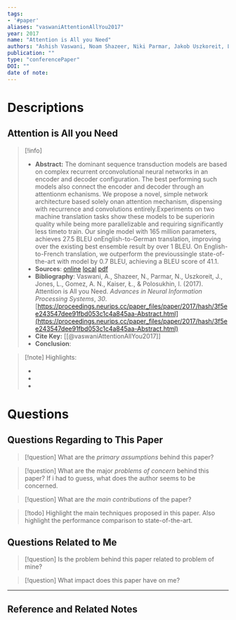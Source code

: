 ```yaml
---
tags:
- '#paper'
aliases: "vaswaniAttentionAllYou2017"
year: 2017
name: "Attention is All you Need"
authors: "Ashish Vaswani, Noam Shazeer, Niki Parmar, Jakob Uszkoreit, Llion Jones, Aidan N Gomez, Łukasz Kaiser, Illia Polosukhin"
publication: ""
type: "conferencePaper"
DOI: ""
date of note: 
---
```

# Descriptions

## Attention is All you Need 
> [!info] 
> - **Abstract:** The dominant sequence transduction models are based on complex recurrent orconvolutional neural networks in an encoder and decoder configuration. The best performing such models also connect the encoder and decoder through an attentionm echanisms.  We propose a novel, simple network architecture based solely onan attention mechanism, dispensing with recurrence and convolutions entirely.Experiments on two machine translation tasks show these models to be superiorin quality while being more parallelizable and requiring significantly less timeto train. Our single model with 165 million parameters, achieves 27.5 BLEU onEnglish-to-German translation, improving over the existing best ensemble result by over 1 BLEU. On English-to-French translation, we outperform the previoussingle state-of-the-art with model by 0.7 BLEU, achieving a BLEU score of 41.1. 
> - **Sources**: [online](http://zotero.org/users/13492210/items/5UFWAJKT) [local](zotero://select/library/items/5UFWAJKT) [pdf](file:////Users/tianpeilukexie/Zotero/storage/83LHIK3E/Vaswani%20et%20al.%20-%202017%20-%20Attention%20is%20All%20you%20Need.pdf) 
> - **Bibliography**: Vaswani, A., Shazeer, N., Parmar, N., Uszkoreit, J., Jones, L., Gomez, A. N., Kaiser, Ł., & Polosukhin, I. (2017). Attention is All you Need. _Advances in Neural Information Processing Systems_, _30_. [https://proceedings.neurips.cc/paper_files/paper/2017/hash/3f5ee243547dee91fbd053c1c4a845aa-Abstract.html](https://proceedings.neurips.cc/paper_files/paper/2017/hash/3f5ee243547dee91fbd053c1c4a845aa-Abstract.html)
> - **Cite Key:** [[@vaswaniAttentionAllYou2017]] 
> - **Conclusion**:


>[!note] Highlights:
>
>-
>-
>-



# Questions
## Questions Regarding to This Paper


>[!question] 
>What are the *primary assumptions* behind this paper?



>[!question]
>What are the major *problems of concern* behind this paper? If i had to guess, what does the author seems to be concerned. 




>[!question]
>What are *the main contributions* of the paper?




>[!todo]
>Highlight the main techniques proposed in this paper. Also highlight the performance comparison to state-of-the-art.



## Questions Related to Me


> [!question] 
> Is the problem behind this paper related to problem of mine?



> [!question] 
> What impact does this paper have on me?




----

## Reference and Related Notes